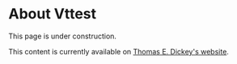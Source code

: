 # About Vttest

This page is under construction.

This content is currently available on [Thomas E. Dickey's website](https://invisible-island.net/vttest/vttest.html).

